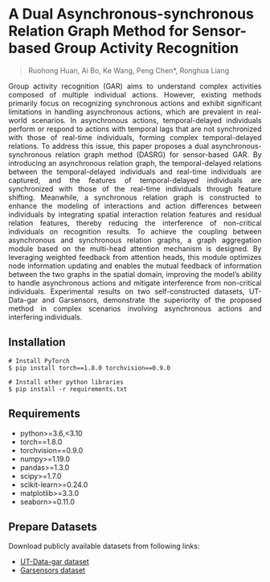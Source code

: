 # A Dual Asynchronous-synchronous Relation Graph Method for Sensor-based Group Activity Recognition

>Ruohong Huan, Ai Bo, Ke Wang, Peng Chen*, Ronghua Liang

<div style="text-align: justify;">
Group activity recognition (GAR) aims to understand complex activities composed of multiple individual actions. However, existing methods primarily focus on recognizing synchronous actions and exhibit significant limitations in handling asynchronous actions, which are prevalent in real-world scenarios. In asynchronous actions, temporal-delayed individuals perform or respond to actions with temporal lags that are not synchronized with those of real-time individuals, forming complex temporal-delayed relations. To address this issue, this paper proposes a dual asynchronous-synchronous relation graph method (DASRG) for sensor-based GAR. By introducing an asynchronous relation graph, the temporal-delayed relations between the temporal-delayed individuals and real-time individuals are captured, and the features of temporal-delayed individuals are synchronized with those of the real-time individuals through feature shifting. Meanwhile, a synchronous relation graph is constructed to enhance the modeling of interactions and action differences between individuals by integrating spatial interaction relation features and residual relation features, thereby reducing the interference of non-critical individuals on recognition results. To achieve the coupling between asynchronous and synchronous relation graphs, a graph aggregation module based on the multi-head attention mechanism is designed. By leveraging weighted feedback from attention heads, this module optimizes node information updating and enables the mutual feedback of information between the two graphs in the spatial domain, improving the model’s ability to handle asynchronous actions and mitigate interference from non-critical individuals. Experimental results on two self-constructed datasets, UT-Data-gar and Garsensors, demonstrate the superiority of the proposed method in complex scenarios involving asynchronous actions and interfering individuals.
</div>


## Installation

```shell
# Install PyTorch
$ pip install torch==1.8.0 torchvision==0.9.0

# Install other python libraries
$ pip install -r requirements.txt
```



## Requirements

- python>=3.6,<3.10
- torch==1.8.0
- torchvision==0.9.0
- numpy>=1.19.0
- pandas>=1.3.0
- scipy>=1.7.0
- scikit-learn>=0.24.0
- matplotlib>=3.3.0
- seaborn>=0.11.0



## Prepare Datasets

Download publicly available datasets from following links:

-  [UT-Data-gar dataset](https://www.dropbox.com/scl/fo/vc8o6ciawhhwin687umxt/AH8bSMjamLFxxtkN6rE0fPs?rlkey=v8euihfog6wnrw0ozlj2se6ok&st=7amtmm63&dl=0)
- [Garsensors dataset](https://www.dropbox.com/scl/fo/vc8o6ciawhhwin687umxt/AH8bSMjamLFxxtkN6rE0fPs?rlkey=v8euihfog6wnrw0ozlj2se6ok&st=7amtmm63&dl=0)

